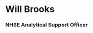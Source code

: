 <!DOCTYPE html>
<html>
<head>
<h1>Will Brooks</h1>
</head>
<body>
<h3>NHSE Analytical Support Officer</h3>
</body>
</html>
